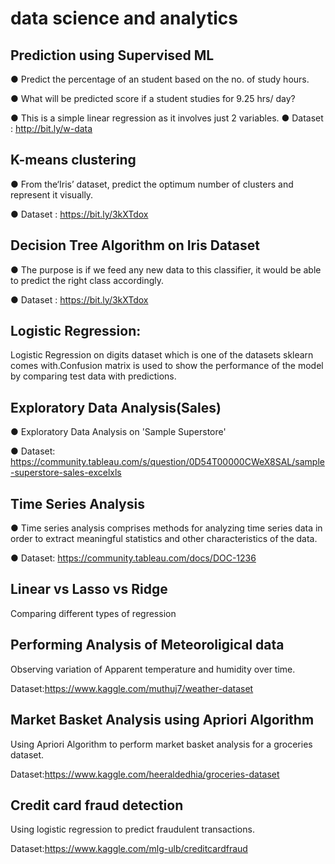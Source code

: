 # data science and analytics
## Prediction using Supervised ML

● Predict the percentage of an student based on the no. of study hours.

● What will be predicted score if a student studies for 9.25 hrs/ day?

● This is a simple linear regression as it involves just 2 variables. ● Dataset : http://bit.ly/w-data


## K-means clustering

● From the‘Iris’ dataset, predict the optimum number of clusters and represent it visually.

● Dataset : https://bit.ly/3kXTdox


 ## Decision Tree Algorithm on Iris Dataset

● The purpose is if we feed any new data to this classifier, it would be able to predict the right class accordingly.

● Dataset : https://bit.ly/3kXTdox



## Logistic Regression:

Logistic Regression on digits dataset which is one of the datasets sklearn comes with.Confusion matrix is used to show the performance of the model by comparing test data with predictions.

## Exploratory Data Analysis(Sales)

● Exploratory Data Analysis on 'Sample Superstore'

● Dataset: https://community.tableau.com/s/question/0D54T00000CWeX8SAL/sample-superstore-sales-excelxls

## Time Series Analysis
● Time series analysis comprises methods for analyzing time series data in order to extract meaningful statistics and other characteristics of the data.

● Dataset: https://community.tableau.com/docs/DOC-1236

## Linear vs Lasso vs Ridge
Comparing different types of regression

## Performing Analysis of Meteoroligical data
Observing variation of Apparent temperature and humidity over time.

Dataset:https://www.kaggle.com/muthuj7/weather-dataset

## Market Basket Analysis using Apriori Algorithm
Using Apriori Algorithm to perform market basket analysis for a groceries dataset.

Dataset:https://www.kaggle.com/heeraldedhia/groceries-dataset

## Credit card fraud detection
Using logistic regression to predict fraudulent transactions.

Dataset:https://www.kaggle.com/mlg-ulb/creditcardfraud




